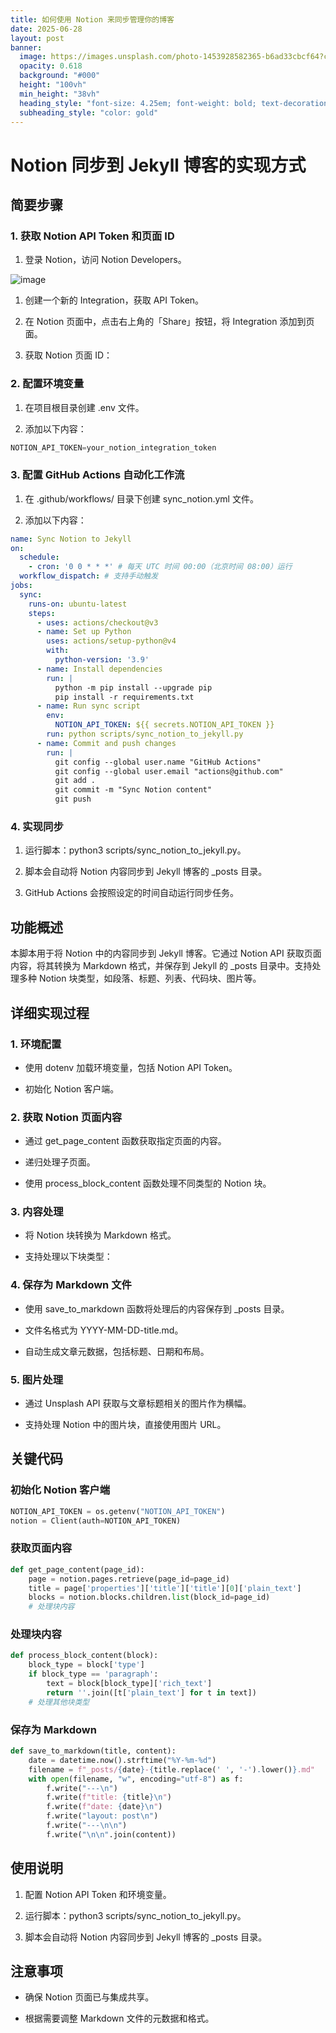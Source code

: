 ```yaml
---
title: 如何使用 Notion 来同步管理你的博客
date: 2025-06-28
layout: post
banner:
  image: https://images.unsplash.com/photo-1453928582365-b6ad33cbcf64?crop=entropy&cs=tinysrgb&fit=max&fm=jpg&ixid=M3w2OTIwMzJ8MHwxfHJhbmRvbXx8fHx8fHx8fDE3NTExMjc5MjV8&ixlib=rb-4.1.0&q=80&w=1080
  opacity: 0.618
  background: "#000"
  height: "100vh"
  min_height: "38vh"
  heading_style: "font-size: 4.25em; font-weight: bold; text-decoration: underline"
  subheading_style: "color: gold"
---
```


# Notion 同步到 Jekyll 博客的实现方式

## 简要步骤

### 1. 获取 Notion API Token 和页面 ID

1. 登录 Notion，访问 Notion Developers。

![image](https://prod-files-secure.s3.us-west-2.amazonaws.com/a7a0cc5a-89b9-4cda-8686-1fba0ca52f40/d19c1afe-dea5-4312-9333-786b0ba83054/image.png?X-Amz-Algorithm=AWS4-HMAC-SHA256&X-Amz-Content-Sha256=UNSIGNED-PAYLOAD&X-Amz-Credential=ASIAZI2LB466YLSBDX75%2F20250628%2Fus-west-2%2Fs3%2Faws4_request&X-Amz-Date=20250628T162525Z&X-Amz-Expires=3600&X-Amz-Security-Token=IQoJb3JpZ2luX2VjEJf%2F%2F%2F%2F%2F%2F%2F%2F%2F%2FwEaCXVzLXdlc3QtMiJHMEUCIQCGp%2BVBhb5vj%2FWUJADX%2FIZ2nK4fJRt4iIIzS56NhuZAZwIgKCIu93Hvi80mQXL2A4bxCiR%2BKCIqqMq23%2FzEHTGc7KsqiAQIkP%2F%2F%2F%2F%2F%2F%2F%2F%2F%2FARAAGgw2Mzc0MjMxODM4MDUiDMa65LiYlQj6C%2FaHAyrcAzi8agSYwDC9Gs%2FhP0Rht4rm6WQDtP%2B%2F55yxcyuVg6pYbbeFNyY7sSZllL34r13eCGL1riw9dyk6bNI4YK%2FNZPGaUkCOjkuR5Sk43i%2FDcwIQkkmtfqJhYG43mHqq%2BKYlHL52%2BrgTU7GdiMyIyJIcnBOv8f9azUeXwerRTTsrAevrhTCaYY0u5%2BM%2BwumYuAIl%2FfV9Gj2DT4oHzNIOaNe3ZKhafXstLT6SHJ1UoDgZUDRvVJqd7oAtAzpn9rmbtaCxTRcxm%2FIQAFnDtjmAoqa9sXGpE%2B82iNHTXBYvNi7Rf2wN8Nr0qTJ7cclorJAIFyVlv8W1NoCPnxh0YuiQfmKRWD3XRctXlgIfpDDGWLBiP4oKMljAJ2DGSZNkN9X59TjTLkZ%2FZ%2BwjoEyngtHSyAjlSD0IFLdED%2Fqgl6P0rNmVohd%2FhPSxXNEVs6oJSrpXaPi4mdUn1FMyqniNbJC816YwPexHus5kJFy1cXjdMUgIdQJWwM37LXHAxUGBPgDOzTFbtqe0K4mfMYvV0qDe1MvcSkv3nJQwvV3ukwYMmO8H%2BC2g%2Bbz1q6XIqpLoDziDssfQSUR6nceY9NC5vo8aYR6erClN6ue8WgXPa3HUK6GLZpIZ5OdnZ3fH0ohxSkOVMLGKgMMGOqUBEEiy7FiMuaf7ZjbzuQ4ZYpciYxq0RsoSSOVI9eMlFsDjYPK7GLNHZYboky7mSQ3YwCrwPkrz3sQcd75FkXDwYIlWpGsF10%2FqDKhoYQLpKaBGOAKDGkAgbTZcjrqy3nfDnOdG2QfheuuKTW1%2FhQU4%2F5C4kS9sdDyPzWzF3Zm319gqcKMQCye22F%2FcabrpQxnrwf89nrXuB1B76IS7J7FvHpUyyTyH&X-Amz-Signature=ffb4efbcea64287ff2dbf8fb482389e7af6f310f750268ad3630d9654d1e940f&X-Amz-SignedHeaders=host&x-amz-checksum-mode=ENABLED&x-id=GetObject)

1. 创建一个新的 Integration，获取 API Token。

1. 在 Notion 页面中，点击右上角的「Share」按钮，将 Integration 添加到页面。

1. 获取 Notion 页面 ID：


### 2. 配置环境变量

1. 在项目根目录创建 .env 文件。

1. 添加以下内容：

```javascript
NOTION_API_TOKEN=your_notion_integration_token
```

### 3. 配置 GitHub Actions 自动化工作流

1. 在 .github/workflows/ 目录下创建 sync_notion.yml 文件。

1. 添加以下内容：

```yaml
name: Sync Notion to Jekyll
on:
  schedule:
    - cron: '0 0 * * *' # 每天 UTC 时间 00:00（北京时间 08:00）运行
  workflow_dispatch: # 支持手动触发
jobs:
  sync:
    runs-on: ubuntu-latest
    steps:
      - uses: actions/checkout@v3
      - name: Set up Python
        uses: actions/setup-python@v4
        with:
          python-version: '3.9'
      - name: Install dependencies
        run: |
          python -m pip install --upgrade pip
          pip install -r requirements.txt
      - name: Run sync script
        env:
          NOTION_API_TOKEN: ${{ secrets.NOTION_API_TOKEN }}
        run: python scripts/sync_notion_to_jekyll.py
      - name: Commit and push changes
        run: |
          git config --global user.name "GitHub Actions"
          git config --global user.email "actions@github.com"
          git add .
          git commit -m "Sync Notion content"
          git push
```

### 4. 实现同步

1. 运行脚本：python3 scripts/sync_notion_to_jekyll.py。

1. 脚本会自动将 Notion 内容同步到 Jekyll 博客的 _posts 目录。

1. GitHub Actions 会按照设定的时间自动运行同步任务。

## 功能概述

本脚本用于将 Notion 中的内容同步到 Jekyll 博客。它通过 Notion API 获取页面内容，将其转换为 Markdown 格式，并保存到 Jekyll 的 _posts 目录中。支持处理多种 Notion 块类型，如段落、标题、列表、代码块、图片等。

## 详细实现过程

### 1. 环境配置

- 使用 dotenv 加载环境变量，包括 Notion API Token。

- 初始化 Notion 客户端。

### 2. 获取 Notion 页面内容

- 通过 get_page_content 函数获取指定页面的内容。

- 递归处理子页面。

- 使用 process_block_content 函数处理不同类型的 Notion 块。

### 3. 内容处理

- 将 Notion 块转换为 Markdown 格式。

- 支持处理以下块类型：


### 4. 保存为 Markdown 文件

- 使用 save_to_markdown 函数将处理后的内容保存到 _posts 目录。

- 文件名格式为 YYYY-MM-DD-title.md。

- 自动生成文章元数据，包括标题、日期和布局。

### 5. 图片处理

- 通过 Unsplash API 获取与文章标题相关的图片作为横幅。

- 支持处理 Notion 中的图片块，直接使用图片 URL。

## 关键代码

### 初始化 Notion 客户端

```python
NOTION_API_TOKEN = os.getenv("NOTION_API_TOKEN")
notion = Client(auth=NOTION_API_TOKEN)
```

### 获取页面内容

```python
def get_page_content(page_id):
    page = notion.pages.retrieve(page_id=page_id)
    title = page['properties']['title']['title'][0]['plain_text']
    blocks = notion.blocks.children.list(block_id=page_id)
    # 处理块内容
```

### 处理块内容

```python
def process_block_content(block):
    block_type = block['type']
    if block_type == 'paragraph':
        text = block[block_type]['rich_text']
        return ''.join([t['plain_text'] for t in text])
    # 处理其他块类型
```

### 保存为 Markdown

```python
def save_to_markdown(title, content):
    date = datetime.now().strftime("%Y-%m-%d")
    filename = f"_posts/{date}-{title.replace(' ', '-').lower()}.md"
    with open(filename, "w", encoding="utf-8") as f:
        f.write("---\n")
        f.write(f"title: {title}\n")
        f.write(f"date: {date}\n")
        f.write("layout: post\n")
        f.write("---\n\n")
        f.write("\n\n".join(content))
```

## 使用说明

1. 配置 Notion API Token 和环境变量。

1. 运行脚本：python3 scripts/sync_notion_to_jekyll.py。

1. 脚本会自动将 Notion 内容同步到 Jekyll 博客的 _posts 目录。

## 注意事项

- 确保 Notion 页面已与集成共享。

- 根据需要调整 Markdown 文件的元数据和格式。